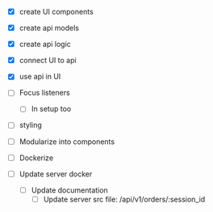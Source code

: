 - [x] create UI components

- [x] create api models
- [x] create api logic

- [x] connect UI to api
- [x] use api in UI

- [ ] Focus listeners 
  - [ ] In setup too
- [ ] styling

- [ ] Modularize into components

- [ ] Dockerize
- [ ] Update server docker
  - [ ] Update documentation
    - [ ] Update server src file: /api/v1/orders/:session_id